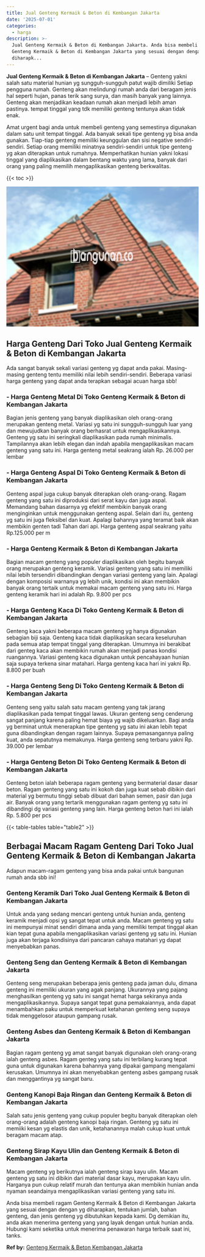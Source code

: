 ```yaml
---
title: Jual Genteng Kermaik & Beton di Kembangan Jakarta
date: '2025-07-01'
categories:
  - harga
description: >-
  Jual Genteng Kermaik & Beton di Kembangan Jakarta. Anda bisa membeli ragam
  Genteng Kermaik & Beton di Kembangan Jakarta yang sesuai dengan dengan yg
  diharapk...
---
```


**Jual Genteng Kermaik & Beton di Kembangan Jakarta** – Genteng yakni salah satu material hunian yg sungguh-sungguh patut wajib dimiliki Setiap pengguna rumah. Genteng akan melindungi rumah anda dari beragam jenis hal seperti hujan, panas terik sang surya, dan masih banyak yang lainnya. Genteng akan menjadikan keadaan rumah akan menjadi lebih aman pastinya. tempat tinggal yang tdk memiliki genteng tentunya akan tidak enak.

Amat urgent bagi anda untuk membeli genteng yang semestinya digunakan dalam satu unit tempat tinggal. Ada banyak sekali tipe genteng yg bisa anda gunakan. Tiap-tiap genteng memiliki keunggulan dan sisi negative sendiri-sendiri. Setiap orang memiliki minatnya sendiri-sendiri untuk tipe genteng yg akan diterapkan untuk rumahnya. Memperhatikan hunian yakni lokasi tinggal yang diaplikasikan dalam bentang waktu yang lama, banyak dari orang yang paling memilih mengaplikasikan genteng berkwalitas.

{{< toc >}}

![Jual Genteng Kermaik & Beton di Kembangan Jakarta](/images/genteng-minimalis-murah23.png)

## Harga Genteng Dari Toko Jual Genteng Kermaik & Beton di Kembangan Jakarta

Ada sangat banyak sekali variasi genteng yg dapat anda pakai. Masing-masing genteng tentu memiliki nilai lebih sendiri-sendiri. Beberapa variasi harga genteng yang dapat anda terapkan sebagai acuan harga sbb!

### \- Harga Genteng Metal Di Toko Genteng Kermaik & Beton di Kembangan Jakarta

Bagian jenis genteng yang banyak diaplikasikan oleh orang-orang merupakan genteng metal. Variasi yg satu ini sungguh-sungguh luar yang dan mewujudkan banyak orang berhasrat untuk mengaplikasikannya. Genteng yg satu ini seringkali diaplikasikan pada rumah minimalis. Tampilannya akan lebih elegan dan indah apabila mengaplikasikan macam genteng yang satu ini. Harga genteng metal seakrang ialah Rp. 26.000 per lembar

### \- Harga Genteng Aspal Di Toko Genteng Kermaik & Beton di Kembangan Jakarta

Genteng aspal juga cukup banyak diterapkan oleh orang-orang. Ragam genteng yang satu ini diproduksi dari serat kayu dan juga aspal. Memandang bahan dasarnya yg efektif membikin banyak orang menginginkan untuk menggunakan genteng aspal. Selain dari itu, genteng yg satu ini juga fleksibel dan kuat. Apalagi bahannya yang teramat baik akan membikin genten tadi Tahan dari api. Harga genteng aspal seakrang yaitu Rp.125.000 per m

### \- Harga Genteng Kermaik & Beton di Kembangan Jakarta

Bagian macam genteng yang populer diaplikasikan oleh begitu banyak orang merupakan genteng keramik. Variasi genteng yang satu ini memiliki nilai lebih tersendiri dibandingkan dengan variasi genteng yang lain. Apalagi dengan komposisi warnanya yg lebih unik, kondisi ini akan membikin banyak orang tertaik untuk memakai macam genteng yang satu ini. Harga genteng keramik hari ini adalah Rp. 9.800 per pcs

### \- Harga Genteng Kaca Di Toko Genteng Kermaik & Beton di Kembangan Jakarta

Genteng kaca yakni beberapa macam genteng yg hanya digunakan sebagian biji saja. Genteng kaca tidak diaplikasikan secara keseluruhan pada semua atap tempat tinggal yang diterapkan. Umumnya ini berakibat dari genteg kaca akan membikin rumah akan menjadi panas kondisi ruangannya. Variasi genteng kaca digunakan untuk pencahayaan hunian saja supaya terkena sinar matahari. Harga genteng kaca hari ini yakni Rp. 8.800 per buah

### \- Harga Genteng Seng Di Toko Genteng Kermaik & Beton di Kembangan Jakarta

Genteng seng yaitu salah satu macam genteng yang tak jarang diaplikasikan pada tempat tinggal lawas. Ukuran genteng seng cenderung sangat panjang karena paling hemat biaya yg wajib dikeluarkan. Bagi anda yg berminat untuk menerapkan tipe genteng yg satu ini akan lebih tepat guna dibandingkan dengan ragam lainnya. Supaya pemasangannya paling kuat, anda sepatutnya memakunya. Harga genteng seng terbaru yakni Rp. 39.000 per lembar

### \- Harga Genteng Beton Di Toko Genteng Kermaik & Beton di Kembangan Jakarta

Genteng beton ialah beberapa ragam genteng yang bermaterial dasar dasar beton. Ragam genteng yang satu ini kokoh dan juga kuat sebab dibikin dari material yg bermutu tinggi sebab dibuat dari bahan semen, pasir dan juga air. Banyak orang yang tertarik menggunakan ragam genteng yg satu ini dibandingi dg variasi genteng yang lain. Harga genteng beton hari ini ialah Rp. 5.800 per pcs

{{< table-tables table="table2" >}}

## Berbagai Macam Ragam Genteng Dari Toko Jual Genteng Kermaik & Beton di Kembangan Jakarta

Adapun macam-ragam genteng yang bisa anda pakai untuk bangunan rumah anda sbb ini!

### Genteng Keramik Dari Toko Jual Genteng Kermaik & Beton di Kembangan Jakarta

Untuk anda yang sedang mencari genteng untuk hunian anda, genteng keramik menjadi opsi yg sangat tepat untuk anda. Macam genteng yg satu ini mempunyai minat sendiri dimana anda yang memiliki tempat tinggal akan kian tepat guna apabila mengaplikasikan variasi genteng yg satu ini. Hunian juga akan terjaga kondisinya dari pancaran cahaya matahari yg dapat menyebabkan panas.

### Genteng Seng dan Genteng Kermaik & Beton di Kembangan Jakarta

Genteng seng merupakan beberapa jenis genteng pada jaman dulu, dimana genteng ini memiliki ukuran yang agak panjang. Ukurannya yang pajang menghasilkan genteng yg satu ini sangat hemat harga sekiranya anda mengaplikasikannya. Supaya sangat tepat guna pemakaiannya, anda dapat menambahkan paku untuk memperkuat ketahanan genteng seng supaya tidak menggelosor ataupun gampang rusak.

### Genteng Asbes dan Genteng Kermaik & Beton di Kembangan Jakarta

Bagian ragam genteng yg amat sangat banyak digunakan oleh orang-orang ialah genteng asbes. Ragam genteg yang satu ini terbilang kurang tepat guna untuk digunakan karena bahannya yang dipakai gampang mengalami kerusakan. Umumnya ini akan menyebabkan genteng asbes gampang rusak dan menggantinya yg sangat baru.

### Genteng Kanopi Baja Ringan dan Genteng Kermaik & Beton di Kembangan Jakarta

Salah satu jenis genteng yang cukup populer begitu banyak diterapkan oleh orang-orang adalah genteng kanopi baja ringan. Genteng yg satu ini memiiki kesan yg elastis dan unik, ketahanannya malah cukup kuat untuk beragam macam atap.

### Genteng Sirap Kayu Ulin dan Genteng Kermaik & Beton di Kembangan Jakarta

Macam genteng yg berikutnya ialah genteng sirap kayu ulin. Macam genteng yg satu ini dibikin dari material dasar kayu, merupakan kayu ulin. Harganya pun cukup relatif murah dan tentunya akan membikin hunian anda nyaman seandainya mengaplikasikan variasi genteng yang satu ini.

Anda bisa membeli ragam Genteng Kermaik & Beton di Kembangan Jakarta yang sesuai dengan dengan yg diharapkan, tentukan jumlah, bahan genteng, dan jenis genteng yg dibutuhkan kepada kami. Dg demikian itu, anda akan menerima genteng yang yang layak dengan untuk hunian anda. Hubungi kami seketika untuk menerima penawaran harga terbaik saat ini, tanks.

**Ref by:**  [Genteng Kermaik & Beton  Kembangan Jakarta](https://id.wikipedia.org/wiki/Genteng)
